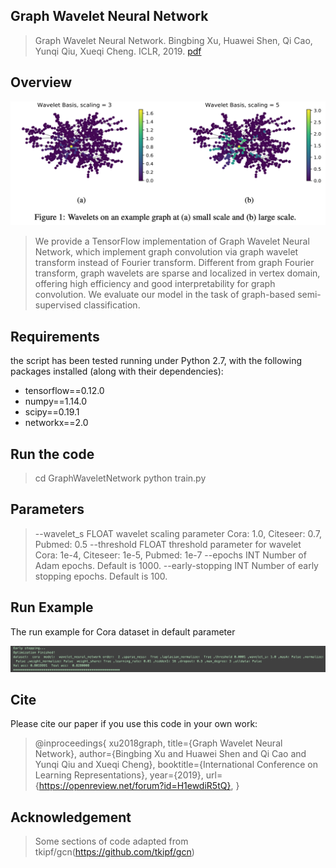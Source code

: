 ## Graph Wavelet Neural Network
> Graph Wavelet Neural Network. Bingbing Xu, Huawei Shen, Qi Cao, Yunqi Qiu, Xueqi Cheng. ICLR, 2019. [pdf](https://openreview.net/pdf?id=H1ewdiR5tQ)

## Overview

<div align=center>
 <img src="Wavelet_basis.jpeg" alt="Wavelet_basis" align=center/>
</div>

> We provide a TensorFlow implementation of Graph Wavelet Neural Network, which implement graph convolution via graph wavelet transform instead of Fourier transform. Different from graph Fourier transform, graph wavelets are sparse and localized in vertex domain, offering high efficiency and good interpretability for graph convolution. We evaluate our model in the task of graph-based semi-supervised classification.

## Requirements
the script has been tested running under Python 2.7, with the following packages installed (along with their dependencies):
* tensorflow==0.12.0
* numpy==1.14.0
* scipy==0.19.1
* networkx==2.0

## Run the code
> cd GraphWaveletNetwork
> python train.py

## Parameters
> --wavelet_s             FLOAT     wavelet scaling parameter           Cora: 1.0, Citeseer: 0.7, Pubmed: 0.5
  --threshold             FLOAT     threshold parameter for wavelet     Cora: 1e-4, Citeseer: 1e-5, Pubmed: 1e-7
  --epochs                INT       Number of Adam epochs.              Default is 1000.
  --early-stopping        INT       Number of early stopping epochs.    Default is 100.

## Run Example
The run example for Cora dataset in default parameter
<div align=center>
 <img src="cora_run.jpeg" alt="cora_accuracy" align=center/>
</div>

## Cite
Please cite our paper if you use this code in your own work:

> @inproceedings{
xu2018graph,
title={Graph Wavelet Neural Network},
author={Bingbing Xu and Huawei Shen and Qi Cao and Yunqi Qiu and Xueqi Cheng},
booktitle={International Conference on Learning Representations},
year={2019},
url={https://openreview.net/forum?id=H1ewdiR5tQ},
}

## Acknowledgement

> Some sections of code adapted from tkipf/gcn(https://github.com/tkipf/gcn)
